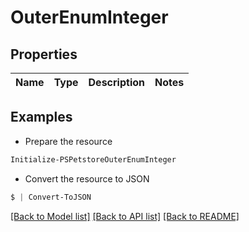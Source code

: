 # OuterEnumInteger
## Properties

Name | Type | Description | Notes
------------ | ------------- | ------------- | -------------

## Examples

- Prepare the resource
```powershell
Initialize-PSPetstoreOuterEnumInteger 
```

- Convert the resource to JSON
```powershell
$ | Convert-ToJSON
```

[[Back to Model list]](../README.md#documentation-for-models) [[Back to API list]](../README.md#documentation-for-api-endpoints) [[Back to README]](../README.md)

